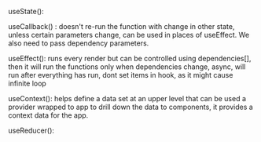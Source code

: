 useState(): 



useCallback() : doesn't re-run the function with change in other state, unless certain parameters change, can be used in places of useEffect. We also need to pass dependency parameters.


useEffect(): runs every render but can be controlled using dependencies[], then it will run the functions only when dependencies change, async, will run after everything has run, dont set items in hook, as it might cause infinite loop


useContext(): helps define a data set at an upper level that can be used a provider wrapped to app to drill down the data to components, it provides a context data for the app.


useReducer(): 
